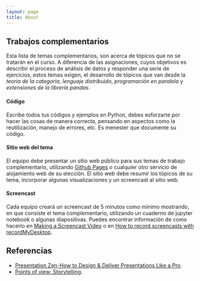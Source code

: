 ```yaml
---
layout: page
title: About
---
```

## Trabajos complementarios

Esta lista de temas complementarios, son acerca de tópicos que no se tratarán en el curso.  A diferencia de las asignaciones, cuyos  objetivos es describir el proceso de análisis de datos y responder una serie de ejercicios, estos temas exigen, el desarrollo de tópicos que van desde la *teoria de la categoria*, *lenguaje distribuido*, *programación en paralela* y *extensiones de la librería pandas*.

####  Código

Escribe todos tus  códigos y ejemplos en Python, debes esforzarte  por hacer las cosas de  manera correcta, pensando  en aspectos como la reutilización, manejo de errores, etc. Es menester que  documente  su código.

####  Sitio web del tema

El equipo debe presentar un sitio web público para sus temas de trabajo complementario, utilizando  [Github Pages](https://pages.github.com/) o cualquier otro servicio de alojamiento web de su  elección. El sitio web debe resumir  los tópicos de su tema, incorporar algunas  visualizaciones y  un  screencast al sitio web.

#### Screencast

Cada equipo creará un screencast de 5 minutos como mínimo  mostrando, en que consiste el tema complementario, utilizando un cuaderno de jupyter notebook  o algunas diapositivas. Puedes encontrar información de como hacerlo en [Making a Screencast Video](https://docs.google.com/document/d/1alPLuBOW5YPoQDa57KZes1h72PoQDoDj21-UEKOHp1I/pub) o en [How to record screencasts with recordMyDesktop](https://opensource.com/business/15/11/how-record-screencasts).

## Referencias

* [Presentation Zen-How to Design & Deliver Presentations Like a Pro](http://www.garrreynolds.com/Presentation/pdf/presentation_tips.pdf).
* [Points of view: Storytelling](http://www.nature.com/nmeth/journal/v10/n8/full/nmeth.2571.html).
